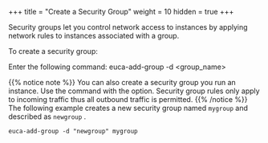 +++
title = "Create a Security Group"
weight = 10
hidden = true
+++

Security groups let you control network access to instances by applying network rules to instances associated with a group. 

To create a security group: 

Enter the following command: 
    euca-add-group -d <description> <group_name>


{{% notice note %}}
You can also create a security group you run an instance. Use the command with the option. Security group rules only apply to incoming traffic thus all outbound traffic is permitted. 
{{% /notice %}}
The following example creates a new security group named `mygroup` and described as `newgroup` . 


    euca-add-group -d "newgroup" mygroup

